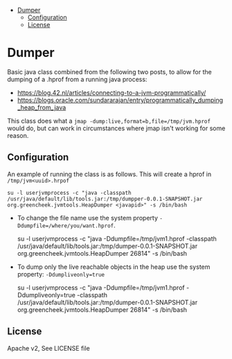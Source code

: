 - [Dumper](#dumper)
    - [Configuration](#configuration)
    - [License](#license)        	    
	    

# Dumper

Basic java class combined from the following two posts, to allow for the dumping of a .hprof from a running java process:

- https://blog.42.nl/articles/connecting-to-a-jvm-programmatically/
- https://blogs.oracle.com/sundararajan/entry/programmatically_dumping_heap_from_java

This class does what a `jmap -dump:live,format=b,file=/tmp/jvm.hprof` would do, but can work in circumstances where
jmap isn't working for some reason.


## Configuration

An example of running the class is as follows.  This will create a hprof in `/tmp/jvm<uuid>.hrpof`

    su -l userjvmprocess -c "java -classpath /usr/java/default/lib/tools.jar:/tmp/dumpper-0.0.1-SNAPSHOT.jar org.greencheek.jvmtools.HeapDumper <javapid>" -s /bin/bash

- To change the file name use the system property `-Ddumpfile=/where/you/want.hprof`.

    su -l userjvmprocess -c "java -Ddumpfile=/tmp/jvm1.hprof -classpath /usr/java/default/lib/tools.jar:/tmp/dumper-0.0.1-SNAPSHOT.jar org.greencheek.jvmtools.HeapDumper 26814" -s /bin/bash

- To dump only the live reachable objects in the heap use the system property: `-Ddumpliveonly=true`

    su -l userjvmprocess -c "java -Ddumpfile=/tmp/jvm1.hprof -Ddumpliveonly=true -classpath /usr/java/default/lib/tools.jar:/tmp/dumper-0.0.1-SNAPSHOT.jar org.greencheek.jvmtools.HeapDumper 26814" -s /bin/bash

## License ##

Apache v2, See LICENSE file

